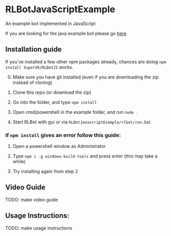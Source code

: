 # RLBotJavaScriptExample
An example bot implemented in JavaScript

If you are looking for the java example bot please go [here](https://github.com/RLBot/RLBotJavaExample)

## Installation guide

If you've installed a few other npm packages already, chances are doing `npm install SuperVK/RLBotJS` works.

0. Make sure you have git installed (even if you are downloading the zip instead of cloning)

1. Clone this repo (or download the zip)

2. Go into the folder, and type `npm install`

3. Open cmd/powershell in the example folder, and run `node .`

4. Start RLBot with gui or via `RLBotJavascriptExample/rlbot/run.bat` 


### if `npm install` gives an error follow this guide:

1. Open a powershell window as Administrator

2. Type `npm i -g windows-build-tools` and press enter (this may take a while)

3. Try installing again from step 2



## Video Guide

TODO: make video guide

## Usage Instructions:

TODO: make usage instructions
